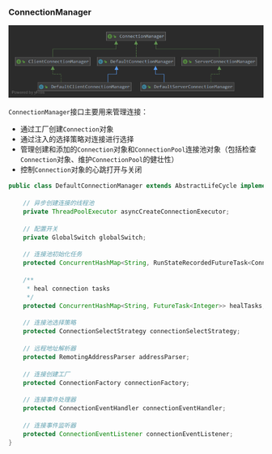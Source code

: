 ### ConnectionManager

![](../../imgs/ConnectionManager.png)   

`ConnectionManager`接口主要用来管理连接：
* 通过工厂创建`Connection`对象
* 通过注入的选择策略对连接进行选择
* 管理创建和添加的`Connection`对象和`ConnectionPool`连接池对象（包括检查`Connection`对象、维护`ConnectionPool`的健壮性）
* 控制`Connection`对象的心跳打开与关闭

```java
public class DefaultConnectionManager extends AbstractLifeCycle implements ConnectionManager, ConnectionHeartbeatManager, Scannable, LifeCycle {

    // 异步创建连接的线程池
    private ThreadPoolExecutor asyncCreateConnectionExecutor;

    // 配置开关
    private GlobalSwitch globalSwitch;

    // 连接池初始化任务
    protected ConcurrentHashMap<String, RunStateRecordedFutureTask<ConnectionPool>> connTasks;

    /**
     * heal connection tasks
     */
    protected ConcurrentHashMap<String, FutureTask<Integer>> healTasks;

    // 连接池选择策略
    protected ConnectionSelectStrategy connectionSelectStrategy;

    // 远程地址解析器
    protected RemotingAddressParser addressParser;

    // 连接创建工厂
    protected ConnectionFactory connectionFactory;

    // 连接事件处理器
    protected ConnectionEventHandler connectionEventHandler;

    // 连接事件监听器
    protected ConnectionEventListener connectionEventListener;
}
``` 